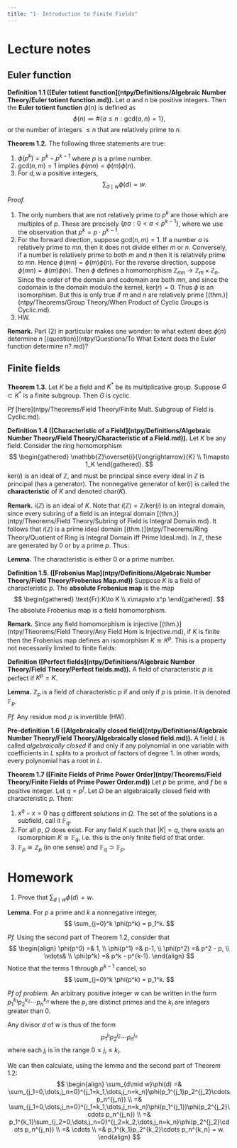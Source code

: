 ```yaml
---
title: "1- Introduction to Finite Fields"
---
```


# Lecture notes
## Euler function
**Definition 1.1 ([Euler totient function](ntpy/Definitions/Algebraic Number Theory/Euler totient function.md)).** Let $a$ and $n$ be positive integers. Then the **Euler totient function** $\phi(n)$ is defined as
$$
\phi(n)\coloneqq \# \{a\leq n: \text{gcd}(a,n)=1\},
$$
or the number of integers $\leq n$ that are relatively prime to $n$.

**Theorem 1.2.** The following three statements are true:
1. $\phi(p^k) = p^k - p^{k-1}$ where $p$ is a prime number.
2. $\text{gcd}(n,m)=1$ implies $\phi(mn)=\phi(m)\phi(n)$.
3. For $d,w$ a positive integers, $$\sum_{d\mid w}\phi(d)=w.$$

_Proof._ 
1. The only numbers that are not relatively prime to $p^k$ are those which are multiples of $p$. These are precisely $\{pa:0<a<p^{k-1}\}$, where we use the observation that $p^k=p\cdot p^{k-1}$.
2. For the forward direction, suppose $\text{gcd}(n,m)=1$. If a number $a$ is relatively prime to $mn$, then it does not divide either $m$ or $n$. Conversely, if a number is relatively prime to both $m$ and $n$ then it is relatively prime to $mn$. Hence $\phi(mn)=\phi(m)\phi(n)$. For the reverse direction, suppose $\phi(mn)=\phi(m)\phi(n)$. Then $\phi$ defines a homomorphism $\mathbb{Z}_{mn}\to\mathbb{Z}_m\times\mathbb{Z}_n$. Since the order of the domain and codomain are both $mn$, and since the codomain is the domain modulo the kernel, $\text{ker}(r)=0$. Thus $\phi$ is an isomorphism. But this is only true if $m$ and $n$ are relatively prime [(thm.)](ntpy/Theorems/Group Theory/When Product of Cyclic Groups is Cyclic.md). 
3. HW.

**Remark.**
Part (2) in particular makes one wonder: to what extent does $\phi(n)$ determine $n$ [(question)](ntpy/Questions/To What Extent does the Euler function determine n?.md)?

## Finite fields

**Theorem 1.3.** Let $K$ be a field and $K^\ast$ be its multiplicative group. Suppose $G\subset K^\ast$ is a finite subgroup. Then $G$ is cyclic.

_Pf_ [here](ntpy/Theorems/Field Theory/Finite Mult. Subgroup of Field is Cyclic.md).

**Definition 1.4 ([Characteristic of a Field](ntpy/Definitions/Algebraic Number Theory/Field Theory/Characteristic of a Field.md)).** Let $K$ be any field. Consider the ring homomorphism 
$$
\begin{gathered}
\mathbb{Z}\overset{i}{\longrightarrow}{K} \\
1\mapsto 1_K
\end{gathered}.
$$
$\text{ker}(i)$ is an ideal of $\mathbb{Z}$, and must be principal since every ideal in $\mathbb{Z}$ is principal (has a generator). The nonnegative generator of $\text{ker}(i)$ is called the **characteristic** of $K$ and denoted $\text{char}(K)$. 

**Remark.** $i(\mathbb{Z})$ is an ideal of $K$. Note that $i(\mathbb{Z})=\mathbb{Z}/\text{ker}(i)$ is an integral domain, since every subring of a field is an integral domain [(thm.)](ntpy/Theorems/Field Theory/Subring of Field is Integral Domain.md). It follows that $i(\mathbb{Z})$ is a prime ideal domain [(thm.)](ntpy/Theorems/Ring Theory/Quotient of Ring is Integral Domain iff Prime Ideal.md). In $\mathbb{Z}$, these are generated by $0$ or by a prime $p$. Thus:

**Lemma.** The characteristic is either 0 or a prime number.

**Definition 1.5. ([Frobenius Map](ntpy/Definitions/Algebraic Number Theory/Field Theory/Frobenius Map.md))** Suppose $K$ is a field of characteristic $p$. The **absolute Frobenius map** is the map
$$
\begin{gathered}
\text{Fr}:K\to K \\
x\mapsto x^p
\end{gathered}.
$$
The absolute Frobenius map is a field homomorphism.

**Remark.** Since any field homomorphism is injective [(thm.)](ntpy/Theorems/Field Theory/Any Field Hom is Injective.md), if $K$ is finite then the Frobenius map defines an isomorphism $K\cong K^p$. This is a property not necessarily limited to finite fields:

**Definition ([Perfect fields](ntpy/Definitions/Algebraic Number Theory/Field Theory/Perfect fields.md)).** A field of characteristic $p$ is perfect if $K^p=K$.

**Lemma.** $\mathbb{Z}_p$ is a field of characteristic $p$ if and only if $p$ is prime. It is denoted $\mathbb{F}_p$.

_Pf._ Any residue mod $p$ is invertible (HW).

**Pre-definition 1.6 ([Algebraically closed field](ntpy/Definitions/Algebraic Number Theory/Field Theory/Algebraically closed field.md)).** A field $L$ is called _algebraically closed_ if and only if any polynomial in one variable with coefficients in $L$ splits to a product of factors of degree 1. In other words, every polynomial has a root in $L$.

**Theorem 1.7 ([Finite Fields of Prime Power Order](ntpy/Theorems/Field Theory/Finite Fields of Prime Power Order.md))** Let $p$ be prime, and $f$ be a positive integer. Let $q=p^f$. Let $\Omega$ be an algebraically closed field with characteristic $p$. Then:
1. $x^q-x=0$ has $q$ different solutions in $\Omega$. The set of the solutions is a subfield, call it $\mathbb{F}_q$.
2. For all $p$, $\Omega$ does exist. For any field $K$ such that $|K|=q$, there exists an isomorphism $K\cong \mathbb{F}_q$, i.e. this is the only finite field of that order.
3. $\mathbb{F}_p\cong\mathbb{Z}_p$ (in one sense) and $\mathbb{F}_q \supset\mathbb{F}_p$.

# Homework
1. Prove that $\sum_{d\mid w}\phi(d) = w$.

**Lemma.** For $p$ a prime and $k$ a nonnegative integer, 
$$
\sum_{j=0}^k \phi(p^k) = p_1^k.
$$

_Pf._ Using the second part of Theorem 1.2, consider that
$$
\begin{align}
\phi(p^0) =& 1, \\
\phi(p^1) =& p-1, \\
\phi(p^2) =& p^2 - p, \\
\vdots& \\
\phi(p^k) =& p^k - p^{k-1}.
\end{align}
$$
Notice that the terms $1$ through $p^{k-1}$ cancel, so 
$$
\sum_{j=0}^k \phi(p^k) = p_1^k.
$$

_Pf of problem._ An arbitrary positive integer $w$ can be written in the form $p_1^{k_1}p_2^{k_2}\cdots p_n^{k_n}$ where the $p_i$ are distinct primes and the $k_i$ are integers greater than 0. 

Any divisor $d$ of $w$ is thus of the form 
$$
p_1^{j_1}p_2^{j_2}\cdots p_n^{j_n}
$$
where each $j_i$ is in the range $0\leq j_i \leq k_i$.

We can then calculate, using the lemma and the second part of Theorem 1.2:
$$
\begin{align}
\sum_{d\mid w}\phi(d) =& \sum_{j_1=0,\dots,j_n=0}^{j_1=k_1,\dots,j_n=k_n}\phi(p_1^{j_1}p_2^{j_2}\cdots p_n^{j_n}) \\
=& \sum_{j_1=0,\dots,j_n=0}^{j_1=k_1,\dots,j_n=k_n}\phi(p_1^{j_1})\phi(p_2^{j_2}\cdots p_n^{j_n}) \\
=& p_1^{k_1}\sum_{j_2=0,\dots,j_n=0}^{j_2=k_2,\dots,j_n=k_n}\phi(p_2^{j_2}\cdots p_n^{j_n}) \\
=& \cdots \\
=& p_1^{k_1}p_2^{k_2}\cdots p_n^{k_n} = w.
\end{align}
$$
